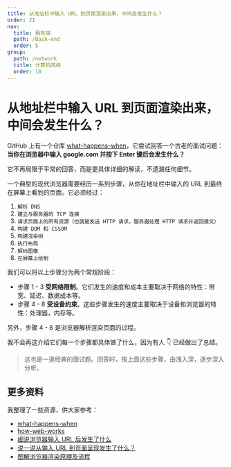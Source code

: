 ```yaml
---
title: 从地址栏中输入 URL 到页面渲染出来，中间会发生什么？
order: 21
nav:
  title: 服务端
  path: /Back-end
  order: 5
group:
  path: /network
  title: 计算机网络
  order: 10
---
```


从地址栏中输入 URL 到页面渲染出来，中间会发生什么？
===

GitHub 上有一个仓库 [what-happens-when](https://github.com/alex/what-happens-when)，它尝试回答一个古老的面试问题：**当你在浏览器中输入 google.com 并按下 Enter 键后会发生什么？**

它不再局限于平常的回答，而是更具体详细的解读，不遗漏任何细节。

一个典型的现代浏览器需要经历一系列步骤，从你在地址栏中输入的 URL 到最终在屏幕上看到的页面。它必须经过：

1. `解析 DNS`
2. `建立与服务器的 TCP 连接`
3. `请求页面上的所有资源（也就是发送 HTTP 请求，服务器处理 HTTP 请求并返回报文）`
4. `构建 DOM 和 CSSOM`
5. `构建渲染树`
6. `执行布局`
7. `解码图像`
8. `在屏幕上绘制`

我们可以将以上步骤分为两个常规阶段：

- 步骤 1 - 3 **受网络限制**。它们发生的速度和成本主要取决于网络的特性：带宽、延迟、数据成本等。
- 步骤 4 - 8 **受设备约束**。这些步骤发生的速度主要取决于设备和浏览器的特性：处理器，内存等。

另外，步骤 4 - 8 是浏览器解析渲染页面的过程。

我不会再这介绍它们每一个步骤都具体做了什么，因为有人 👇 已经做出了总结。

> 这也是一道经典的面试题。回答时，按上面这些步骤，由浅入深，逐步深入分析。

## 更多资料

我整理了一些资源，供大家参考：

- [what-happens-when](https://github.com/alex/what-happens-when)
- [how-web-works](https://github.com/vasanthk/how-web-works)
- [细说浏览器输入 URL 后发生了什么](https://juejin.cn/post/6844904054074654728)
- [说一说从输入 URL 到页面呈现发生了什么？](https://juejin.cn/post/6844904021308735502#heading-24)
- [图解浏览器渲染原理及流程](https://mp.weixin.qq.com/s?__biz=MzU2MTIyNDUwMA==&mid=2247507400&idx=1&sn=5b02305919bb564fef121551d41e59f8&chksm=fc7e9393cb091a85f65b05fd710bac00b221b7e9fac31e836b8334a008bafe9da0e65b61cb9d&scene=178&cur_album_id=2120079708137586688#rd)

